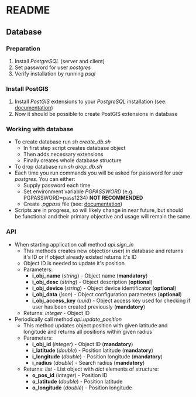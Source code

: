# README

## Database

### Preparation

1. Install _PostgreSQL_ (server and client)
2. Set password for user _postgres_
3. Verify installation by running _psql_

### Install PostGIS

1. Install _PostGIS_ extensions to your _PostgreSQL_ installation (see: [documentation](http://postgis.net/install/ "install documentation"))
2. Now it should be possible to create PostGIS extensions in database

### Working with database

* To create database run _sh create_db.sh_
  * In first step script creates database object
  * Then adds necessary extensions
  * Finally creates whole database structure
* To drop database run _sh drop_db.sh_
* Each time you run commands you will be asked for password for user _postgres_. You can either:
  * Supply password each time
  * Set environment variable _PGPASSWORD_ (e.g. PGPASSWORD=pass1234) **NOT RECOMMENDED**
  * Create _.pgpass_ file (see: [documentation](https://www.postgresql.org/docs/8.3/static/libpq-pgpass.html "pgpass documentation"))
* Scripts are in progress, so will likely change in near future, but should be functional and their primary objective and usage will remain the same

### API

* When starting application call method _api.sign_in_
  * This methods creates new object(or user) in database and returns it's ID or if object already existed returns it's ID
  * Object ID is needed to update it's position
  * Parameters:
    * __i_obj_name__ (_string_) - Object name (__mandatory__)
    * __i_obj_desc__ (_string_) - Object description (__optional__)
    * __i_obj_device__ (_string_) - Object device identificator (__optional__)
    * __i_obj_data__ (_json_) - Object configuration parameters (__optional__)
    * __i_obj_access_key__ (_uuid_) - Object access key used for checking if user has been created previously (__mandatory__)
  * Returns: _integer_ - Object ID
* Periodically call method _api.update_position_
  * This method updates object position with given latitude and longitude and returns all positions within given radius
  * Parameters:
    * __i_obj_id__ (_integer_) - Object ID (__mandatory__)
    * __i_latitude__ (_double_) - Position latitude (__mandatory__)
    * __i_longitude__ (_double_) - Position longitude (__mandatory__)
    * __i_radius__ (_double_) - Search radius (__mandatory__)
  * Returns: _list_ - List object with _dict_ elements of structure:
    * __o_pos_id__ (_integer_) - Position ID
    * __o_latitude__ (_double_) - Position latitude
    * __o_longitude__ (_double_) - Position longitude
